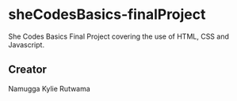 # sheCodesBasics-finalProject
She Codes Basics Final Project covering the use of HTML, CSS and Javascript.

## Creator
Namugga Kylie Rutwama